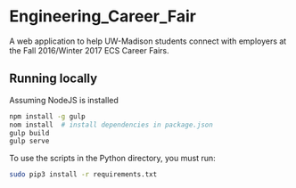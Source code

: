 # Engineering_Career_Fair
A web application to help UW-Madison students connect with employers at the Fall 2016/Winter 2017 ECS Career Fairs.

## Running locally
Assuming NodeJS is installed

```sh
npm install -g gulp
nom install  # install dependencies in package.json
gulp build
gulp serve
```

To use the scripts in the Python directory, you must run:
```sh
sudo pip3 install -r requirements.txt
```